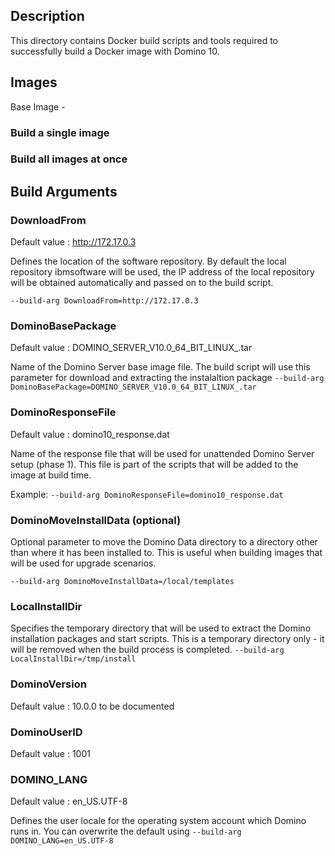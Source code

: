 ## Description

This directory contains Docker build scripts and tools required to successfully build a Docker image with Domino 10. 

## Images

Base Image - 

### Build a single image

### Build all images at once


## Build Arguments

### DownloadFrom
Default value : http://172.17.0.3

Defines the location of the software repository. By default the local repository ibmsoftware will be used, the IP address of the local repository will be obtained automatically and passed on to the build script.

```--build-arg DownloadFrom=http://172.17.0.3```

### DominoBasePackage
Default value : DOMINO_SERVER_V10.0_64_BIT_LINUX_.tar

Name of the Domino Server base image file. The build script will use this parameter for download and extracting the instalaltion package
```--build-arg DominoBasePackage=DOMINO_SERVER_V10.0_64_BIT_LINUX_.tar```

### DominoResponseFile

Default value : domino10_response.dat

Name of the response file that will be used for unattended Domino Server setup (phase 1). This file is part of the scripts that will be added to the image at build time. 

Example:
```--build-arg DominoResponseFile=domino10_response.dat```

### DominoMoveInstallData (optional)

Optional parameter to move the Domino Data directory to a directory other than where it has been installed to. This is useful when building images that will be used for upgrade scenarios.

```--build-arg DominoMoveInstallData=/local/templates```

### LocalInstallDir
Specifies the temporary directory that will be used to extract the Domino installation packages and start scripts. This is a temporary directory only - it will be removed when the build process is completed. 
```--build-arg LocalInstallDir=/tmp/install```


### DominoVersion

Default value : 10.0.0
to be documented

### DominoUserID
Default value : 1001

### DOMINO_LANG

Default value : en_US.UTF-8

Defines the user locale for the operating system account which Domino runs in. You can overwrite the default using
```--build-arg DOMINO_LANG=en_US.UTF-8```
